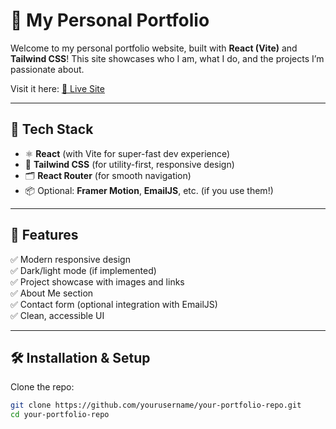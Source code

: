 # 🌟 My Personal Portfolio

Welcome to my personal portfolio website, built with **React (Vite)** and **Tailwind CSS**! This site showcases who I am, what I do, and the projects I’m passionate about.

Visit it here: [🔗 Live Site]()

---

## 🚀 Tech Stack

- ⚛️ **React** (with Vite for super-fast dev experience)
- 🎨 **Tailwind CSS** (for utility-first, responsive design)
- 🗂️ **React Router** (for smooth navigation)
- 📦 Optional: **Framer Motion**, **EmailJS**, etc. (if you use them!)

---

## 📸 Features

✅ Modern responsive design  
✅ Dark/light mode (if implemented)  
✅ Project showcase with images and links  
✅ About Me section  
✅ Contact form (optional integration with EmailJS)  
✅ Clean, accessible UI

---

## 🛠️ Installation & Setup

Clone the repo:

```bash
git clone https://github.com/yourusername/your-portfolio-repo.git
cd your-portfolio-repo
